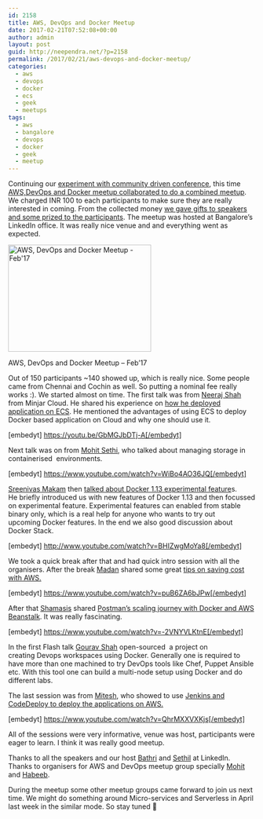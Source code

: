 ```yaml
---
id: 2158
title: AWS, DevOps and Docker Meetup
date: 2017-02-21T07:52:08+00:00
author: admin
layout: post
guid: http://neependra.net/?p=2158
permalink: /2017/02/21/aws-devops-and-docker-meetup/
categories:
  - aws
  - devops
  - docker
  - ecs
  - geek
  - meetups
tags:
  - aws
  - bangalore
  - devops
  - docker
  - geek
  - meetup
---
```

Continuing our [experiment with community driven conference](http://neependra.net/?p=2124), this time [AWS,DevOps and Docker meetup collaborated to do a combined meetup](https://www.meetup.com/Docker-Bangalore/events/237128791/). We charged INR 100 to each participants to make sure they are really interested in coming. From the collected money [we gave gifts to speakers and some prized to the participants](https://docs.google.com/spreadsheets/d/1xT06I0pLyzglfwpScaWr1FMR5G4pD-K271p0ify9YDE/edit#gid=0). The meetup was hosted at Bangalore&#8217;s LinkedIn office. It was really nice venue and and everything went as expected.
  
<img class="aligncenter" src="https://media.licdn.com/media-proxy/ext?w=800&h=800&f=n&hash=ZCXJDSndVsptrQCwBleSJMBZQfY%3D&ora=1%2CaFBCTXdkRmpGL2lvQUFBPQ%2CxAVta9Er0Vinkhwfjw8177yE41y87UNCVordEGXyD3u0qYrdfyPvfsPZL7X3uVwXKS8clAcye_L5QDWzD8C6Iti5KdQijJPgJY27dA4BYBI3iSdF_NQ8" alt="AWS, DevOps and Docker Meetup - Feb'17" width="291" height="218" />
  
AWS, DevOps and Docker Meetup &#8211; Feb&#8217;17
  
Out of 150 participants ~140 showed up, which is really nice. Some people came from Chennai and Cochin as well. So putting a nominal fee really works :). We started almost on time. The first talk was from [Neeraj Shah](https://www.linkedin.com/in/neerajx86/) from Minjar Cloud. He shared his experience on [how he deployed application on ECS](https://www.slideshare.net/neerajx86/leveraging-amzon-ec2-container-services-for-container-orchestration). He mentioned the advantages of using ECS to deploy Docker based application on Cloud and why one should use it.
  
[embedyt] https://youtu.be/GbMGJbDTj-A[/embedyt]
  
Next talk was on from [Mohit Sethi](https://twitter.com/mohitsethi), who talked about managing storage in containerised  environments.
  
[embedyt] https://www.youtube.com/watch?v=WiBo4AO36JQ[/embedyt]
  
[Sreenivas Makam](https://twitter.com/srmakam) then [talked about Docker 1.13 experimental feature](https://sreeninet.wordpress.com/2017/01/27/docker-1-13-experimental-features/)s. He briefly introduced us with new features of Docker 1.13 and then focussed on experimental feature. Experimental features can enabled from stable binary only, which is a real help for anyone who wants to try out upcoming Docker features. In the end we also good discussion about Docker Stack.
  
[embedyt] http://www.youtube.com/watch?v=BHIZwgMoYa8[/embedyt]
  
We took a quick break after that and had quick intro session with all the organisers. After the break [Madan](https://www.linkedin.com/in/madanganeshv/) shared some great [tips on saving cost with AWS.](https://www.slideshare.net/actonmagic/aws-cost-optimisation-made-easy)
  
[embedyt] https://www.youtube.com/watch?v=puB6ZA6bJPw[/embedyt]
  
After that [Shamasis](https://twitter.com/shamasis) shared [Postman&#8217;s scaling journey with Docker and AWS Beanstalk](https://www.slideshare.net/shamasis/the-scaling-story-of-postman). It was really fascinating.
  
[embedyt] https://www.youtube.com/watch?v=-2VNYVLKtnE[/embedyt]
  
In the first Flash talk [Gourav Shah](https://twitter.com/gouravshah) open-sourced  a project on creating Devops workspaces using Docker. Generally one is required to have more than one machined to try DevOps tools like Chef, Puppet Ansible etc. With this tool one can build a multi-node setup using Docker and do different labs.
  
The last session was from [Mitesh](https://www.linkedin.com/in/mitesh-sharma-76722015/), who showed to use [Jenkins and CodeDeploy to deploy the applications on AWS.](http://www.slideshare.net/mitesh_sharma/build-and-deployment-with-jenkins-and-code-deploy-on-aws)
  
[embedyt] https://www.youtube.com/watch?v=QhrMXXVXKjs[/embedyt]
  
All of the sessions were very informative, venue was host, participants were eager to learn. I think it was really good meetup.
  
Thanks to all the speakers and our host [Bathri](https://www.linkedin.com/in/bathri/) and [Sethil](https://www.linkedin.com/in/senthilkumar-eswaran-758a961/) at LinkedIn. Thanks to organisers for AWS and DevOps meetup group specially [Mohit](https://twitter.com/mohitsethi) and [Habeeb](https://twitter.com/habi_pk).
  
During the meetup some other meetup groups came forward to join us next time. We might do something around Micro-services and Serverless in April last week in the similar mode. So stay tuned 🙂
  
&nbsp;